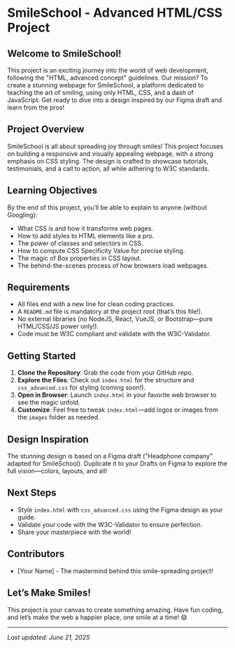 # SmileSchool - Advanced HTML/CSS Project

## Welcome to SmileSchool!
This project is an exciting journey into the world of web development, following the "HTML, advanced concept" guidelines. Our mission? To create a stunning webpage for SmileSchool, a platform dedicated to teaching the art of smiling, using only HTML, CSS, and a dash of JavaScript. Get ready to dive into a design inspired by our Figma draft and learn from the pros!

## Project Overview
SmileSchool is all about spreading joy through smiles! This project focuses on building a responsive and visually appealing webpage, with a strong emphasis on CSS styling. The design is crafted to showcase tutorials, testimonials, and a call to action, all while adhering to W3C standards.

## Learning Objectives
By the end of this project, you’ll be able to explain to anyone (without Googling):
- What CSS is and how it transforms web pages.
- How to add styles to HTML elements like a pro.
- The power of classes and selectors in CSS.
- How to compute CSS Specificity Value for precise styling.
- The magic of Box properties in CSS layout.
- The behind-the-scenes process of how browsers load webpages.

## Requirements
- All files end with a new line for clean coding practices.
- A `README.md` file is mandatory at the project root (that’s this file!).
- No external libraries (no NodeJS, React, VueJS, or Bootstrap—pure HTML/CSS/JS power only!).
- Code must be W3C compliant and validate with the W3C-Validator.

## Getting Started
1. **Clone the Repository**: Grab the code from your GitHub repo.
2. **Explore the Files**: Check out `index.html` for the structure and `css_advanced.css` for styling (coming soon!).
3. **Open in Browser**: Launch `index.html` in your favorite web browser to see the magic unfold.
4. **Customize**: Feel free to tweak `index.html`—add logos or images from the `images` folder as needed.

## Design Inspiration
The stunning design is based on a Figma draft ("Headphone company" adapted for SmileSchool). Duplicate it to your Drafts on Figma to explore the full vision—colors, layouts, and all!

## Next Steps
- Style `index.html` with `css_advanced.css` using the Figma design as your guide.
- Validate your code with the W3C-Validator to ensure perfection.
- Share your masterpiece with the world!

## Contributors
- [Your Name] - The mastermind behind this smile-spreading project!

## Let’s Make Smiles!
This project is your canvas to create something amazing. Have fun coding, and let’s make the web a happier place, one smile at a time! 😄

---
*Last updated: June 21, 2025*

